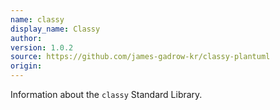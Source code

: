 ```yaml
---
name: classy
display_name: Classy
author: 
version: 1.0.2
source: https://github.com/james-gadrow-kr/classy-plantuml
origin: 
---
```


Information about the `classy` Standard Library.
